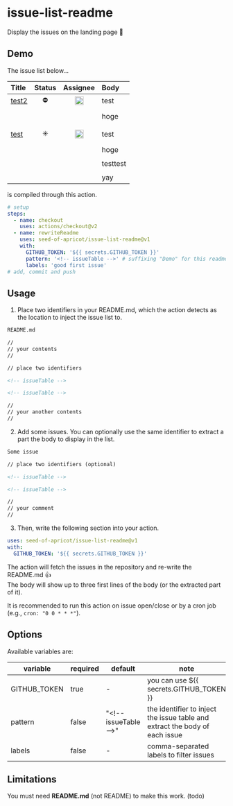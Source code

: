 # issue-list-readme

Display the issues on the landing page :eyes:

## Demo

The issue list below...

<!-- issueTableDemo -->

| Title                                                                             |         Status          |                                                            Assignee                                                             | Body     |
| :-------------------------------------------------------------------------------- | :---------------------: | :-----------------------------------------------------------------------------------------------------------------------------: | :------- |
| <a href="https://github.com/seed-of-apricot/issue-list-readme/issues/3">test2</a> |       :no_entry:        | <a href="https://github.com/seed-of-apricot"><img src="https://avatars1.githubusercontent.com/u/26666870?v=4" width="20" /></a> | test     |
|                                                                                   |                         |                                                                                                                                 |          |
|                                                                                   |                         |                                                                                                                                 | hoge     |
|                                                                                   |                         |                                                                                                                                 |          |
|                                                                                   |                         |                                                                                                                                 |          |
| <a href="https://github.com/seed-of-apricot/issue-list-readme/issues/2">test</a>  | :eight_spoked_asterisk: | <a href="https://github.com/seed-of-apricot"><img src="https://avatars1.githubusercontent.com/u/26666870?v=4" width="20" /></a> | test     |
|                                                                                   |                         |                                                                                                                                 |          |
|                                                                                   |                         |                                                                                                                                 | hoge     |
|                                                                                   |                         |                                                                                                                                 |          |
|                                                                                   |                         |                                                                                                                                 | testtest |
|                                                                                   |                         |                                                                                                                                 |          |
|                                                                                   |                         |                                                                                                                                 | yay      |

<!-- issueTableDemo -->

is compiled through this action.

```yml
# setup
steps:
  - name: checkout
    uses: actions/checkout@v2
  - name: rewriteReadme
    uses: seed-of-apricot/issue-list-readme@v1
    with:
      GITHUB_TOKEN: '${{ secrets.GITHUB_TOKEN }}'
      pattern: '<!-- issueTable -->' # suffixing "Demo" for this readme
      labels: 'good first issue'
# add, commit and push
```

## Usage

1. Place two identifiers in your README.md, which the action detects as the location to inject the issue list to.

```md
README.md

//
// your contents
//

// place two identifiers

<!-- issueTable -->

<!-- issueTable -->

//
// your another contents
//
```

2. Add some issues. You can optionally use the same identifier to extract a part the body to display in the list.

```md
Some issue

// place two identifiers (optional)

<!-- issueTable -->

<!-- issueTable -->

//
// your comment
//
```

3. Then, write the following section into your action.

```yml
uses: seed-of-apricot/issue-list-readme@v1
with:
  GITHUB_TOKEN: '${{ secrets.GITHUB_TOKEN }}'
```

The action will fetch the issues in the repository and re-write the README.md :thumbsup:  
The body will show up to three first lines of the body (or the extracted part of it).

It is recommended to run this action on issue open/close or by a cron job (e.g., `cron: "0 0 * * *"`).

## Options

Available variables are:

| variable     | required | default                 | note                                                                               |
| ------------ | -------- | ----------------------- | ---------------------------------------------------------------------------------- |
| GITHUB_TOKEN | true     | -                       | you can use \${{ secrets.GITHUB_TOKEN }}                                           |
| pattern      | false    | "\<!-- issueTable --\>" | the identifier to inject the issue table and <br /> extract the body of each issue |
| labels       | false    | -                       | comma-separated labels to filter issues                                            |

## Limitations

You must need **README.md** (not README) to make this work. (todo)

